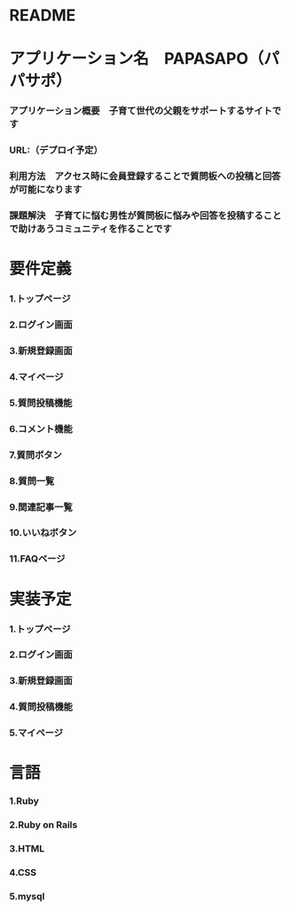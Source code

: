 # README

# アプリケーション名　PAPASAPO（パパサポ）
### アプリケーション概要　子育て世代の父親をサポートするサイトです
### URL:（デプロイ予定）
### 利用方法　アクセス時に会員登録することで質問板への投稿と回答が可能になります
### 課題解決　子育てに悩む男性が質問板に悩みや回答を投稿することで助けあうコミュニティを作ることです

# 要件定義
###  1.トップページ
###  2.ログイン画面
###  3.新規登録画面
###  4.マイページ
###  5.質問投稿機能
###  6.コメント機能
###  7.質問ボタン
###  8.質問一覧
###  9.関連記事一覧
###  10.いいねボタン
###  11.FAQページ

# 実装予定
###  1.トップページ
###  2.ログイン画面
###  3.新規登録画面
###  4.質問投稿機能
###  5.マイページ

# 言語
###  1.Ruby
###  2.Ruby on Rails
###  3.HTML
###  4.CSS
###  5.mysql

